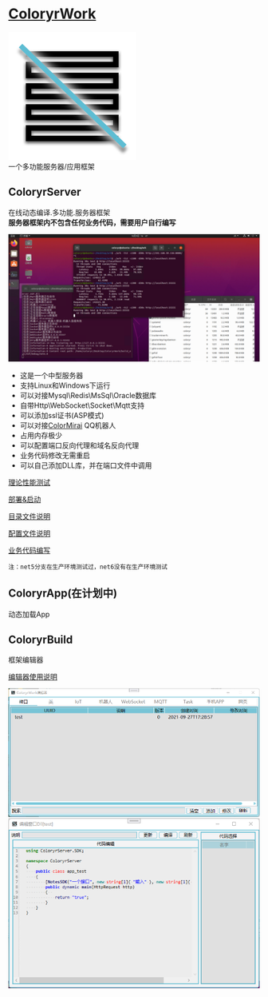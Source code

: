 # [ColoryrWork](https://github.com/Coloryr/ColoryrWork)
![ico](./ColoryrWork.png)  
一个多功能服务器/应用框架  

## ColoryrServer  
在线动态编译.多功能.服务器框架  
**服务器框架内不包含任何业务代码，需要用户自行编写**

![截图](./doc/pic/work.png)

- 这是一个中型服务器
- 支持Linux和Windows下运行
- 可以对接Mysql\Redis\MsSql\Oracle数据库
- 自带Http\WebSocket\Socket\Mqtt支持
- 可以添加ssl证书(ASP模式)
- 可以对接[ColorMirai](https://github.com/Coloryr/ColorMirai) QQ机器人
- 占用内存极少
- 可以配置端口反向代理和域名反向代理
- 业务代码修改无需重启
- 可以自己添加DLL库，并在端口文件中调用

[理论性能测试](./doc/test.md)

[部署&启动](./doc/run.md)

[目录文件说明](./doc/dir.md)

[配置文件说明](./doc/config.md)

[业务代码编写](./doc/code.md)
```
注：net5分支在生产环境测试过，net6没有在生产环境测试
```

## ColoryrApp(在计划中)  
动态加载App

## ColoryrBuild  
框架编辑器

[编辑器使用说明](./doc/builder.md)

![截图](./doc/pic/pic6.png)
![截图](./doc/pic/pic7.png)
